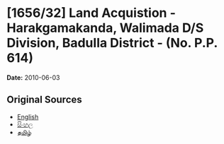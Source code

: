 # [1656/32] Land Acquistion - Harakgamakanda, Walimada D/S Division, Badulla District - (No. P.P. 614)

**Date:** 2010-06-03

## Original Sources

- [English](https://documents.gov.lk/view/extra-gazettes/2010/6/1656-32_E.pdf)
- [සිංහල](https://documents.gov.lk/view/extra-gazettes/2010/6/1656-32_S.pdf)
- [தமிழ்](https://documents.gov.lk/view/extra-gazettes/2010/6/1656-32_T.pdf)
